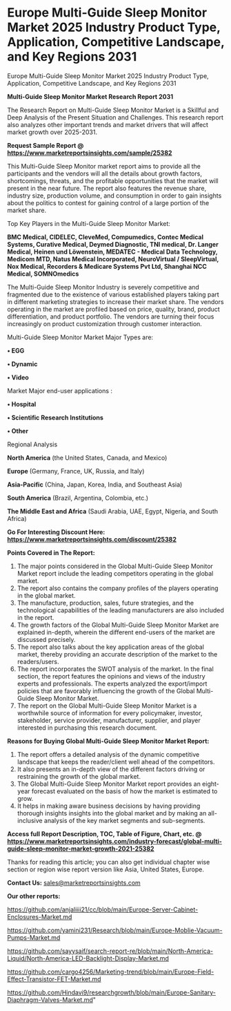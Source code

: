 # Europe Multi-Guide Sleep Monitor Market 2025 Industry Product Type, Application, Competitive Landscape, and Key Regions 2031
Europe Multi-Guide Sleep Monitor Market 2025 Industry Product Type, Application, Competitive Landscape, and Key Regions 2031

<strong>Multi-Guide Sleep Monitor Market Research Report 2031</strong>

The Research Report on Multi-Guide Sleep Monitor Market is a Skillful and Deep Analysis of the Present Situation and Challenges. This research report also analyzes other important trends and market drivers that will affect market growth over 2025-2031.

<strong>Request Sample Report @ <a href=https://www.marketreportsinsights.com/sample/25382>https://www.marketreportsinsights.com/sample/25382</a></strong>

This Multi-Guide Sleep Monitor market report aims to provide all the participants and the vendors will all the details about growth factors, shortcomings, threats, and the profitable opportunities that the market will present in the near future. The report also features the revenue share, industry size, production volume, and consumption in order to gain insights about the politics to contest for gaining control of a large portion of the market share.

Top Key Players in the Multi-Guide Sleep Monitor Market:

<strong>BMC Medical, CIDELEC, CleveMed, Compumedics, Contec Medical Systems, Curative Medical, Deymed Diagnostic, TNI medical, Dr. Langer Medical, Heinen und Löwenstein, MEDATEC - Medical Data Technology, Medicom MTD, Natus Medical Incorporated, NeuroVirtual / SleepVirtual, Nox Medical, Recorders & Medicare Systems Pvt Ltd, Shanghai NCC Medical, SOMNOmedics</strong>

The Multi-Guide Sleep Monitor Industry is severely competitive and fragmented due to the existence of various established players taking part in different marketing strategies to increase their market share. The vendors operating in the market are profiled based on price, quality, brand, product differentiation, and product portfolio. The vendors are turning their focus increasingly on product customization through customer interaction.

Multi-Guide Sleep Monitor Market Major Types are:

<strong>• EGG

• Dynamic

• Video</strong>

Market Major end-user applications :

<strong>• Hospital

• Scientific Research Institutions

• Other</strong>

Regional Analysis

</u><strong><b>North America</b></strong> (the United States, Canada, and Mexico)

<strong><b>Europe </b></strong>(Germany, France, UK, Russia, and Italy)

<strong><b>Asia-Pacific</b></strong> (China, Japan, Korea, India, and Southeast Asia)

<strong><b>South America</b></strong> (Brazil, Argentina, Colombia, etc.)

<strong><b>The Middle East and Africa</b></strong> (Saudi Arabia, UAE, Egypt, Nigeria, and South Africa)

<strong>Go For Interesting Discount Here: <a href=https://www.marketreportsinsights.com/discount/25382>https://www.marketreportsinsights.com/discount/25382</a></strong>

<strong>Points Covered in The Report:</strong>
<ol>
  <li>The major points considered in the Global Multi-Guide Sleep Monitor Market report include the leading competitors operating in the global market.</li>
  <li>The report also contains the company profiles of the players operating in the global market.</li>
  <li>The manufacture, production, sales, future strategies, and the technological capabilities of the leading manufacturers are also included in the report.</li>
  <li>The growth factors of the Global Multi-Guide Sleep Monitor Market are explained in-depth, wherein the different end-users of the market are discussed precisely.</li>
  <li>The report also talks about the key application areas of the global market, thereby providing an accurate description of the market to the readers/users.</li>
  <li>The report incorporates the SWOT analysis of the market. In the final section, the report features the opinions and views of the industry experts and professionals. The experts analyzed the export/import policies that are favorably influencing the growth of the Global Multi-Guide Sleep Monitor Market.</li>
  <li>The report on the Global Multi-Guide Sleep Monitor Market is a worthwhile source of information for every policymaker, investor, stakeholder, service provider, manufacturer, supplier, and player interested in purchasing this research document.</li>
</ol>
<strong>Reasons for Buying Global Multi-Guide Sleep Monitor Market Report:</strong>

<ol>
  <li>The report offers a detailed analysis of the dynamic competitive landscape that keeps the reader/client well ahead of the competitors.</li>
  <li>It also presents an in-depth view of the different factors driving or restraining the growth of the global market.</li>
  <li>The Global Multi-Guide Sleep Monitor Market report provides an eight-year forecast evaluated on the basis of how the market is estimated to grow.</li>
  <li>It helps in making aware business decisions by having providing thorough insights insights into the global market and by making an all-inclusive analysis of the key market segments and sub-segments.</li>
</ol>
<strong>Access full Report Description, TOC, Table of Figure, Chart, etc. @ <a href=https://www.marketreportsinsights.com/industry-forecast/global-multi-guide-sleep-monitor-market-growth-2021-25382>https://www.marketreportsinsights.com/industry-forecast/global-multi-guide-sleep-monitor-market-growth-2021-25382</a></strong>


Thanks for reading this article; you can also get individual chapter wise section or region wise report version like Asia, United States, Europe.

<strong>Contact Us:</strong>
sales@marketreportsinsights.com

<strong>Our other reports:</strong>

<a href=https://github.com/anjaliiii21/cc/blob/main/Europe-Server-Cabinet-Enclosures-Market.md>https://github.com/anjaliiii21/cc/blob/main/Europe-Server-Cabinet-Enclosures-Market.md</a>

<a href=https://github.com/yamini231/Research/blob/main/Europe-Moblie-Vacuum-Pumps-Market.md>https://github.com/yamini231/Research/blob/main/Europe-Moblie-Vacuum-Pumps-Market.md</a>

<a href=https://github.com/sayysaif/search-report-re/blob/main/North-America-Liquid/North-America-LED-Backlight-Display-Market.md>https://github.com/sayysaif/search-report-re/blob/main/North-America-Liquid/North-America-LED-Backlight-Display-Market.md</a>

<a href=https://github.com/cargo4256/Marketing-trend/blob/main/Europe-Field-Effect-Transistor-FET-Market.md>https://github.com/cargo4256/Marketing-trend/blob/main/Europe-Field-Effect-Transistor-FET-Market.md</a>

<a href=https://github.com/Hindavi9/researchgrowth/blob/main/Europe-Sanitary-Diaphragm-Valves-Market.md>https://github.com/Hindavi9/researchgrowth/blob/main/Europe-Sanitary-Diaphragm-Valves-Market.md</a>"
